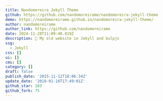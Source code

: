 ```yaml
---
title: Nandomoreira Jekyll Theme
github: https://github.com/nandomoreirame/nandomoreira-jekyll-theme
demo: https://nandomoreirame.github.io/nandomoreira-jekyll-theme/
author: nandomoreirame
author_link: https://github.com/nandomoreirame
date: 2024-11-28T11:09:40.819Z
description: 💎 My old website in Jekyll and Gulpjs
ssg:
  - Jekyll
css: []
ui: []
cms: []
category: []
draft: false
publish_date: '2015-11-12T18:06:34Z'
update_date: '2018-01-16T17:49:01Z'
github_star: 103
github_fork: 75
---
```

